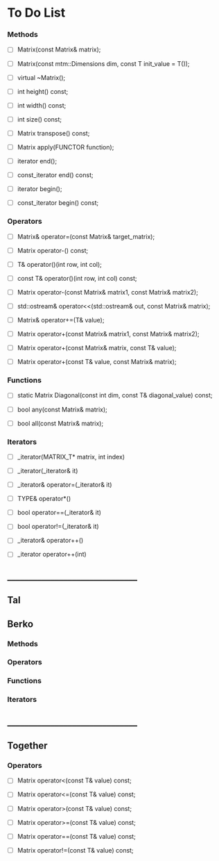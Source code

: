 # To Do List
### Methods
- [ ] Matrix(const Matrix<T>& matrix);

- [ ] Matrix(const mtm::Dimensions dim, const T init_value = T());

- [ ] virtual ~Matrix();

- [ ] int height() const;

- [ ] int width() const;

- [ ] int size() const;

- [ ] Matrix transpose() const;

- [ ] Matrix apply(FUNCTOR function);

- [ ] iterator end();

- [ ] const_iterator end() const;

- [ ] iterator begin();

- [ ] const_iterator begin() const;



### Operators
- [ ] Matrix& operator=(const Matrix<T>& target_matrix);

- [ ] Matrix operator-() const;

- [ ] T& operator()(int row, int col);

- [ ] const T& operator()(int row, int col) const;

- [ ] Matrix<T> operator-(const Matrix<T>& matrix1, const Matrix<T>& matrix2);

- [ ] std::ostream& operator<<(std::ostream& out, const Matrix<T>& matrix);

- [ ] Matrix& operator+=(T& value);

- [ ] Matrix<T> operator+(const Matrix<T>& matrix1, const Matrix<T>& matrix2);

- [ ] Matrix<T> operator+(const Matrix<T>& matrix, const T& value);

- [ ] Matrix<T> operator+(const T& value, const Matrix<T>& matrix);


### Functions
- [ ] static Matrix Diagonal(const int dim, const T& diagonal_value) const;

- [ ] bool any(const Matrix<T>& matrix);

- [ ] bool all(const Matrix<T>& matrix);


### Iterators
- [ ] _iterator(MATRIX_T* matrix, int index)

- [ ] _iterator(_iterator& it)

- [ ] _iterator& operator=(_iterator& it)

- [ ] TYPE& operator*()

- [ ] bool operator==(_iterator& it)

- [ ] bool operator!=(_iterator& it)

- [ ] _iterator& operator++()

- [ ] _iterator operator++(int)


## ______________________________
## Tal

## Berko
### Methods


### Operators


### Functions



### Iterators


## ______________________________
## Together
### Operators
- [ ] Matrix<bool> operator<(const T& value) const;

- [ ] Matrix<bool> operator<=(const T& value) const;

- [ ] Matrix<bool> operator>(const T& value) const;

- [ ] Matrix<bool> operator>=(const T& value) const;

- [ ] Matrix<bool> operator==(const T& value) const;

- [ ] Matrix<bool> operator!=(const T& value) const;
